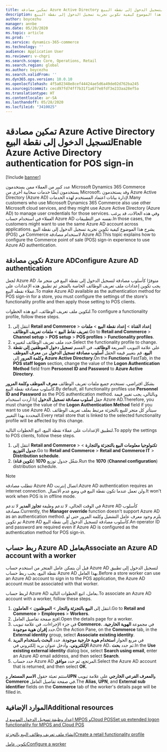 ```yaml
---
title: تمكين مصادقة Azure Active Directory لتسجيل الدخول إلى نقطة البيع
description: يشرح هذا الموضوع كيفية تكوين تجربة تسجيل الدخول إلى نقطة البيع (POS) في Microsoft Dynamics 365 Commerce بحيث تستخدم مصادقة Azure Active Directory.
author: boycezhu
manager: annbe
ms.date: 05/20/2020
ms.topic: article
ms.prod: ''
ms.service: dynamics-365-commerce
ms.technology: ''
audience: Application User
ms.reviewer: v-chgri
ms.search.scope: Core, Operations, Retail
ms.search.region: global
ms.author: boycezhu
ms.search.validFrom: ''
ms.dyn365.ops.version: 10.0.10
ms.openlocfilehash: 4f5a02348e8cef44424ae5d6a49de02d762ba245
ms.sourcegitcommit: cecd97fd74ff7b31f1a677e8fdf3e233aa28ef5a
ms.translationtype: HT
ms.contentlocale: ar-SA
ms.lasthandoff: 05/28/2020
ms.locfileid: "3410025"
---
```

# <a name="enable-azure-active-directory-authentication-for-pos-sign-in"></a><span data-ttu-id="0d1e0-103">تمكين مصادقة Azure Active Directory لتسجيل الدخول إلى نقطة البيع</span><span class="sxs-lookup"><span data-stu-id="0d1e0-103">Enable Azure Active Directory authentication for POS sign-in</span></span>
[!include [banner](includes/banner.md)]


<span data-ttu-id="0d1e0-104">عدد كبير من العملاء ممن يستخدمون Microsoft Dynamics 365 Commerce يستخدمون أيضًا خدمات سحابية أخرى من Microsoft، وقد يستخدمون Azure Active Directory (Azure AD) لإدارة بيانات اعتماد المستخدم لهذه الخدمات.</span><span class="sxs-lookup"><span data-stu-id="0d1e0-104">Many customers who use Microsoft Dynamics 365 Commerce also use other Microsoft cloud services, and they might use Azure Active Directory (Azure AD) to manage user credentials for those services.</span></span> <span data-ttu-id="0d1e0-105">وفي هذه الحالات، قد يرغب العملاء في استخدام حساب Azure AD نفسه عبر التطبيقات.</span><span class="sxs-lookup"><span data-stu-id="0d1e0-105">In those cases, the customers might want to use the same Azure AD account across applications.</span></span> <span data-ttu-id="0d1e0-106">يشرح هذا الموضوع كيفية تكوين تجربة تسجيل الدخول إلى نقطة البيع (POS) في Commerce لاستخدام مصادقة Azure AD.</span><span class="sxs-lookup"><span data-stu-id="0d1e0-106">This topic explains how to configure the Commerce point of sale (POS) sign-in experience to use Azure AD authentication.</span></span>

## <a name="configure-azure-ad-authentication"></a><span data-ttu-id="0d1e0-107">تكوين مصادقة Azure AD</span><span class="sxs-lookup"><span data-stu-id="0d1e0-107">Configure Azure AD authentication</span></span>

<span data-ttu-id="0d1e0-108">لجعل Azure AD متوفرًا كأسلوب مصادقة لتسجيل الدخول إلى نقطة البيع في متجر ما، يجب تكوين إعدادات ملف تعريف الوظائف الخاصة بالمتجر ثم تطبيق هذه الإعدادات على عملاء نقطه البيع.</span><span class="sxs-lookup"><span data-stu-id="0d1e0-108">To make Azure AD available as the authentication method for POS sign-in for a store, you must configure the settings of the store's functionality profile and then apply those setting to POS clients.</span></span>

<span data-ttu-id="0d1e0-109">لتكوين ملف تعريف الوظائف، اتبع هذه الخطوات.</span><span class="sxs-lookup"><span data-stu-id="0d1e0-109">To configure a functionality profile, follow these steps.</span></span>

1. <span data-ttu-id="0d1e0-110">انتقل إلى **Retail and Commerce** \> **إعداد القناة** \> **إعداد نقطة البيع** \> **ملفات تعريف نقاط البيع** \> **ملفات تعريف الوظائف**.</span><span class="sxs-lookup"><span data-stu-id="0d1e0-110">Go to **Retail and Commerce** \> **Channel setup** \> **POS setup** \> **POS profiles** \> **Functionality profiles**.</span></span>
1. <span data-ttu-id="0d1e0-111">حدد ملف تعريف الوظائف لتغييره.</span><span class="sxs-lookup"><span data-stu-id="0d1e0-111">Select the functionality profile to change.</span></span>
1. <span data-ttu-id="0d1e0-112">على علامة التبويب السريعة **الوظائف**، في القسم **تسجيل دخول الموظفين إلى نقطة البيع**، قم بتغيير قيمة الحقل **أسلوب مصادقة تسجيل الدخول** من **معرف الموظف وكلمة المرور** إلى **Azure Active Directory**.</span><span class="sxs-lookup"><span data-stu-id="0d1e0-112">On the **Functions** FastTab, in the **POS staff logon** section, change the value of the **Logon Authentication Method** field from **Personnel ID and Password** to **Azure Active Directory**.</span></span>

<span data-ttu-id="0d1e0-113">بشكل افتراضي، تستخدم جميع ملفات تعريف الوظائف **معرف الموظف وكلمة المرور** كأسلوب مصادقة نقطة البيع.</span><span class="sxs-lookup"><span data-stu-id="0d1e0-113">By default, all functionality profiles use **Personnel ID and Password** as the POS authentication method.</span></span> <span data-ttu-id="0d1e0-114">وبالتالي، يجب تغيير قيمة حقل **أسلوب مصادقة تسجيل الدخول** إذا أردت استخدام Azure AD.</span><span class="sxs-lookup"><span data-stu-id="0d1e0-114">Therefore, you must change the value of the **Logon Authentication Method** field if you want to use Azure AD.</span></span> <span data-ttu-id="0d1e0-115">سيتأثر كل متجر للبيع بالتجزئة مرتبط بملف تعريف الوظائف المحددة بهذا التغيير.</span><span class="sxs-lookup"><span data-stu-id="0d1e0-115">Every retail store that is linked to the selected functionality profile will be affected by this change.</span></span>

<span data-ttu-id="0d1e0-116">لتطبيق الإعدادات على عملاء نقطة البيع، اتبع الخطوات التالية.</span><span class="sxs-lookup"><span data-stu-id="0d1e0-116">To apply the settings to POS clients, follow these steps.</span></span>

1. <span data-ttu-id="0d1e0-117">انتقل إلى **Retail and Commerce** \> **تكنولوجيا معلومات البيع بالتجزئة والتجارة** \> **جدول التوزيع**.</span><span class="sxs-lookup"><span data-stu-id="0d1e0-117">Go to **Retail and Commerce** \> **Retail and Commerce IT** \> **Distribution schedule**.</span></span>
1. <span data-ttu-id="0d1e0-118">شغّل جدول توزيع **1070** (**تكوين قناة**).</span><span class="sxs-lookup"><span data-stu-id="0d1e0-118">Run the **1070** (**Channel configuration**) distribution schedule.</span></span>

> [!NOTE]
> <span data-ttu-id="0d1e0-119">تتطلب مصادقة Azure AD اتصال إنترنت.</span><span class="sxs-lookup"><span data-stu-id="0d1e0-119">Azure AD authentication requires an internet connection.</span></span> <span data-ttu-id="0d1e0-120">ولن تعمل عندما تكون نقطة البيع في وضع عدم الاتصال.</span><span class="sxs-lookup"><span data-stu-id="0d1e0-120">It won't work when POS is in offline mode.</span></span>
> 
> <span data-ttu-id="0d1e0-121">في الوقت الحالي، لا تدعم وظيفة **تجاوز المدير** لا تدعم Azure AD كأسلوب مصادقة.</span><span class="sxs-lookup"><span data-stu-id="0d1e0-121">Currently, the **Manager override** function doesn't support Azure AD as an authentication method.</span></span> <span data-ttu-id="0d1e0-122">يلزم وجود معرف عامل التشغيل وكلمة المرور حتى لو تم تكوين Azure AD كأسلوب مصادقة لتسجيل الدخول إلى نقطة البيع.</span><span class="sxs-lookup"><span data-stu-id="0d1e0-122">An operator ID and password are required even if Azure AD is configured as the authentication method for POS sign-in.</span></span>

## <a name="associate-an-azure-ad-account-with-a-worker"></a><span data-ttu-id="0d1e0-123">ربط حساب Azure AD بعامل</span><span class="sxs-lookup"><span data-stu-id="0d1e0-123">Associate an Azure AD account with a worker</span></span>

<span data-ttu-id="0d1e0-124">قبل أن يتمكن عامل المتجر من استخدم حساب Azure AD لتسجيل الدخول إلى تطبيق نقطة البيع، يجب ربط حساب Azure AD بهذا العامل.</span><span class="sxs-lookup"><span data-stu-id="0d1e0-124">Before a store worker can use an Azure AD account to sign in to the POS application, the Azure AD account must be associated with that worker.</span></span>

<span data-ttu-id="0d1e0-125">لربط حساب Azure AD بعامل، اتبع الخطوات التالية.</span><span class="sxs-lookup"><span data-stu-id="0d1e0-125">To associate an Azure AD account with a worker, follow these steps.</span></span>

1. <span data-ttu-id="0d1e0-126">انتقل إلى **البيع بالتجزئة والتجار** \> **الموظفون** \> **العاملون**.</span><span class="sxs-lookup"><span data-stu-id="0d1e0-126">Go to **Retail and Commerce** \> **Employees** \> **Workers**.</span></span>
1. <span data-ttu-id="0d1e0-127">افتح صفحة تفاصيل العامل.</span><span class="sxs-lookup"><span data-stu-id="0d1e0-127">Open the details page for a worker.</span></span>
1. <span data-ttu-id="0d1e0-128">في جزء الإجراءات، في علامة تبويب **Commerce**، في مجموعة **الهوية الخارجية**، حدد **إقران هوية موجودة**.</span><span class="sxs-lookup"><span data-stu-id="0d1e0-128">On the Action Pane, on the **Commerce** tab, in the **External identity** group, select **Associate existing identity**.</span></span>
1. <span data-ttu-id="0d1e0-129">في مربع الحوار **استخدام هوية خارجية موجودة**، حدد **البحث باستخدام البريد الإلكتروني**، وأدخل عنوان بريد إلكتروني في Azure AD، ثم حدد **بحث**.</span><span class="sxs-lookup"><span data-stu-id="0d1e0-129">In the **Use existing external identity** dialog box, select **Search using email**, enter an Azure AD email address, and then select **Search**.</span></span>
1. <span data-ttu-id="0d1e0-130">حدد حساب Azure AD المرتجع، ثم حدد **موافق**.</span><span class="sxs-lookup"><span data-stu-id="0d1e0-130">Select the Azure AD account that is returned, and then select **OK**.</span></span>

<span data-ttu-id="0d1e0-131">ستتم تعبئة حقول **الاسم المستعار** و**UPN** و**المعرف الفرعي الخارجي** على علامة تبويب **Commerce** في صفحة تفاصيل العامل.</span><span class="sxs-lookup"><span data-stu-id="0d1e0-131">The **Alias**, **UPN**, and **External sub identifier** fields on the **Commerce** tab of the worker's details page will be filled in.</span></span>

## <a name="additional-resources"></a><span data-ttu-id="0d1e0-132">الموارد الإضافية</span><span class="sxs-lookup"><span data-stu-id="0d1e0-132">Additional resources</span></span>

[<span data-ttu-id="0d1e0-133">إعداد وظيفة تسجيل الدخول الموسع لـ MPOS وCloud POS</span><span class="sxs-lookup"><span data-stu-id="0d1e0-133">Set up extended logon functionality for MPOS and Cloud POS</span></span>](extended-logon.md)

[<span data-ttu-id="0d1e0-134">إنشاء ملف تعريف وظائف البيع بالتجزئة</span><span class="sxs-lookup"><span data-stu-id="0d1e0-134">Create a retail functionality profile</span></span>](retail-functionality-profile.md)

[<span data-ttu-id="0d1e0-135"> تكوين عامل</span><span class="sxs-lookup"><span data-stu-id="0d1e0-135">Configure a worker</span></span>](https://docs.microsoft.com/dynamics365/commerce/tasks/worker)
